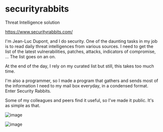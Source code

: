 # securityrabbits
Threat Intelligence solution

https://www.securityrabbits.com/

I'm Jean-Luc Dupont, and I do security. One of the daunting tasks in my job is to read daily threat intelligences from various sources. I need to get the list of the latest vulnerabilities, patches, attacks, indicators of compromise, ... The list goes on an on.

At the end of the day, I rely on my curated list but still, this takes too much time.

I'm also a programmer, so I made a program that gathers and sends most of the information I need to my mail box everyday, in a condensed format. Enter Security Rabbits.

Some of my colleagues and peers find it useful, so I've made it public. It's as simple as that.

![image](https://github.com/user-attachments/assets/42942be3-5963-4878-9709-ec2536d52c75)


![image](https://github.com/user-attachments/assets/f8ef3d13-b36d-4f2e-9f94-3e5fee177369)
